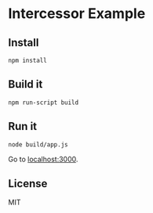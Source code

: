 # Intercessor Example

## Install

    npm install

## Build it

    npm run-script build

## Run it

    node build/app.js

Go to [localhost:3000](http://localhost:3000).

## License

MIT
